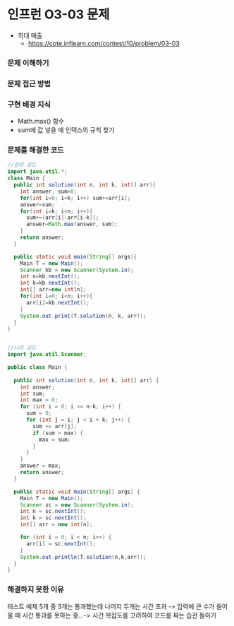 # 인프런 O3-03 문제
- 최대 매출
    - https://cote.inflearn.com/contest/10/problem/03-03

### 문제 이해하기

### 문제 접근 방법

### 구현 배경 지식
- Math.max() 함수
- sum에 값 넣을 때 인덱스의 규칙 찾기

### 문제를 해결한 코드
```java
//강의 코드
import java.util.*;
class Main {
  public int solution(int n, int k, int[] arr){
    int answer, sum=0;
    for(int i=0; i<k; i++) sum+=arr[i];
    answer=sum;
    for(int i=k; i<n; i++){
      sum+=(arr[i]-arr[i-k]);
      answer=Math.max(answer, sum);
    }
    return answer;
  }

  public static void main(String[] args){
    Main T = new Main();
    Scanner kb = new Scanner(System.in);
    int n=kb.nextInt();
    int k=kb.nextInt();
    int[] arr=new int[n];
    for(int i=0; i<n; i++){
      arr[i]=kb.nextInt();
    }
    System.out.print(T.solution(n, k, arr));
  }
}


//나의 코드
import java.util.Scanner;

public class Main {
    
  public int solution(int n, int k, int[] arr) {
    int answer;
    int sum;
    int max = 0;
    for (int i = 0; i <= n-k; i++) {
      sum = 0;
      for (int j = i; j < i + k; j++) {
        sum += arr[j];
        if (sum > max) {
          max = sum;
        }
      }
    }
    answer = max;
    return answer;
  }

  public static void main(String[] args) {
    Main T = new Main();
    Scanner sc = new Scanner(System.in);
    int n = sc.nextInt();
    int k = sc.nextInt();
    int[] arr = new int[n];

    for (int i = 0; i < n; i++) {
      arr[i] = sc.nextInt();
    }
    System.out.println(T.solution(n,k,arr));
  }
}

```

### 해결하지 못한 이유
테스트 예제 5개 중 3개는 통과했는데 나머지 두개는 시간 초과
-> 입력에 큰 수가 들어올 때 시간 통과를 못하는 중..
-> 시간 복잡도를 고려하여 코드를 짜는 습관 들이기
